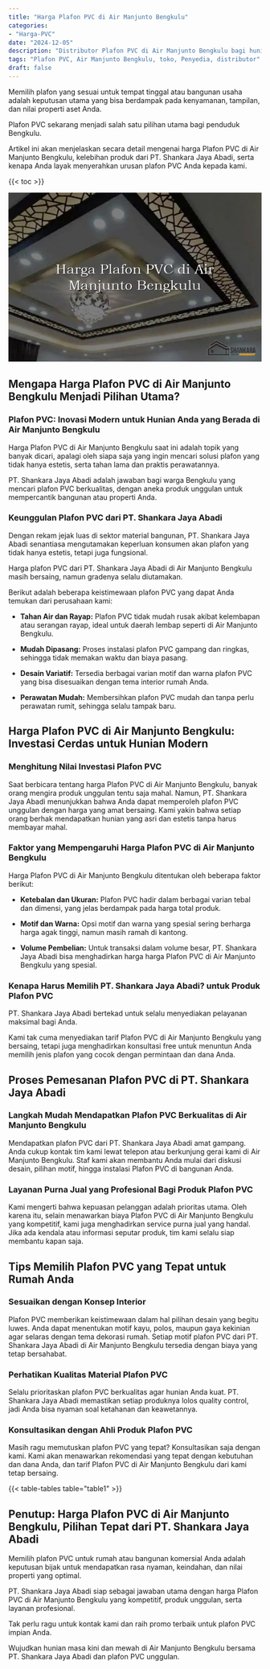 ```yaml
---
title: "Harga Plafon PVC di Air Manjunto Bengkulu"
categories: 
- "Harga-PVC"
date: "2024-12-05"
description: "Distributor Plafon PVC di Air Manjunto Bengkulu bagi hunian, office, serta gerai. Produk berkualitas, beragam motif, pilihan warna menarik, dengan servis penempatan dikerjakan oleh tenaga ahli berpengalaman serta kepastian resmi!|Jasa penyediaan Plafon PVC di Air Manjunto Bengkulu bagi keperluan tempat tinggal, kantor, maupun ritel, dengan produk terbaik dan pemasangan oleh tenaga ahli ahli serta garansi resmi.|Solusi Plafon PVC di Air Manjunto Bengkulu yang terpercaya untuk hunian, perkantoran, serta ritel, dengan panel unggulan dan instalasi dikerjakan oleh teknisi berpengalaman dan garansi resmi.|Distribusi Plafon PVC di Air Manjunto Bengkulu untuk rumah, perkantoran, serta toko, dengan produk berkualitas dan instalasi dikerjakan oleh tenaga ahli ahli, disertai beserta kepastian resmi.}"
tags: "Plafon PVC, Air Manjunto Bengkulu, toko, Penyedia, distributor"
draft: false
---
```


Memilih plafon yang sesuai untuk tempat tinggal atau bangunan usaha adalah keputusan utama yang bisa berdampak pada kenyamanan, tampilan, dan nilai properti aset Anda.

Plafon PVC sekarang menjadi salah satu pilihan utama bagi penduduk Bengkulu.

Artikel ini akan menjelaskan secara detail mengenai harga Plafon PVC di Air Manjunto Bengkulu, kelebihan produk dari PT. Shankara Jaya Abadi, serta kenapa Anda layak menyerahkan urusan plafon PVC Anda kepada kami.

{{< toc >}}

![Harga Plafon PVC di Air Manjunto Bengkulu](/images/Harga-PVC/Harga-Plafon-PVC-di-Air-Manjunto-Bengkulu.png)


## Mengapa Harga Plafon PVC di Air Manjunto Bengkulu Menjadi Pilihan Utama?

### Plafon PVC: Inovasi Modern untuk Hunian Anda yang Berada di Air Manjunto Bengkulu

Harga Plafon PVC di Air Manjunto Bengkulu saat ini adalah topik yang banyak dicari, apalagi oleh siapa saja yang ingin mencari solusi plafon yang tidak hanya estetis, serta tahan lama dan praktis perawatannya.

PT. Shankara Jaya Abadi adalah jawaban bagi warga Bengkulu yang mencari plafon PVC berkualitas, dengan aneka produk unggulan untuk mempercantik bangunan atau properti Anda.

### Keunggulan Plafon PVC dari PT. Shankara Jaya Abadi

Dengan rekam jejak luas di sektor material bangunan, PT. Shankara Jaya Abadi senantiasa mengutamakan keperluan konsumen akan plafon yang tidak hanya estetis, tetapi juga fungsional.

Harga plafon PVC dari PT. Shankara Jaya Abadi di Air Manjunto Bengkulu masih bersaing, namun gradenya selalu diutamakan.

Berikut adalah beberapa keistimewaan plafon PVC yang dapat Anda temukan dari perusahaan kami:

- **Tahan Air dan Rayap:** Plafon PVC tidak mudah rusak akibat kelembapan atau serangan rayap, ideal untuk daerah lembap seperti di Air Manjunto Bengkulu.

- **Mudah Dipasang:** Proses instalasi plafon PVC gampang dan ringkas, sehingga tidak memakan waktu dan biaya pasang.

- **Desain Variatif:** Tersedia berbagai varian motif dan warna plafon PVC yang bisa disesuaikan dengan tema interior rumah Anda.

- **Perawatan Mudah:** Membersihkan plafon PVC mudah dan tanpa perlu perawatan rumit, sehingga selalu tampak baru.

## Harga Plafon PVC di Air Manjunto Bengkulu: Investasi Cerdas untuk Hunian Modern

### Menghitung Nilai Investasi Plafon PVC

Saat berbicara tentang harga Plafon PVC di Air Manjunto Bengkulu, banyak orang mengira produk unggulan tentu saja mahal. Namun, PT. Shankara Jaya Abadi menunjukkan bahwa Anda dapat memperoleh plafon PVC unggulan dengan harga yang amat bersaing. Kami yakin bahwa setiap orang berhak mendapatkan hunian yang asri dan estetis tanpa harus membayar mahal.

### Faktor yang Mempengaruhi Harga Plafon PVC di Air Manjunto Bengkulu

Harga Plafon PVC di Air Manjunto Bengkulu ditentukan oleh beberapa faktor berikut:

- **Ketebalan dan Ukuran:** Plafon PVC hadir dalam berbagai varian tebal dan dimensi, yang jelas berdampak pada harga total produk.

- **Motif dan Warna:** Opsi motif dan warna yang spesial sering berharga harga agak tinggi, namun masih ramah di kantong.

- **Volume Pembelian:** Untuk transaksi dalam volume besar, PT. Shankara Jaya Abadi bisa menghadirkan harga harga Plafon PVC di Air Manjunto Bengkulu yang spesial.

### Kenapa Harus Memilih PT. Shankara Jaya Abadi? untuk Produk Plafon PVC

PT. Shankara Jaya Abadi bertekad untuk selalu menyediakan pelayanan maksimal bagi Anda.

Kami tak cuma menyediakan tarif Plafon PVC di Air Manjunto Bengkulu yang bersaing, tetapi juga menghadirkan konsultasi free untuk menuntun Anda memilih jenis plafon yang cocok dengan permintaan dan dana Anda.

## Proses Pemesanan Plafon PVC di PT. Shankara Jaya Abadi

### Langkah Mudah Mendapatkan Plafon PVC Berkualitas di Air Manjunto Bengkulu

Mendapatkan plafon PVC dari PT. Shankara Jaya Abadi amat gampang. Anda cukup kontak tim kami lewat telepon atau berkunjung gerai kami di Air Manjunto Bengkulu. Staf kami akan membantu Anda mulai dari diskusi desain, pilihan motif, hingga instalasi Plafon PVC di bangunan Anda.

### Layanan Purna Jual yang Profesional Bagi Produk Plafon PVC

Kami mengerti bahwa kepuasan pelanggan adalah prioritas utama. Oleh karena itu, selain menawarkan biaya Plafon PVC di Air Manjunto Bengkulu yang kompetitif, kami juga menghadirkan service purna jual yang handal. Jika ada kendala atau informasi seputar produk, tim kami selalu siap membantu kapan saja.

## Tips Memilih Plafon PVC yang Tepat untuk Rumah Anda

### Sesuaikan dengan Konsep Interior

Plafon PVC memberikan keistimewaan dalam hal pilihan desain yang begitu luwes. Anda dapat menentukan motif kayu, polos, maupun gaya kekinian agar selaras dengan tema dekorasi rumah. Setiap motif plafon PVC dari PT. Shankara Jaya Abadi di Air Manjunto Bengkulu tersedia dengan biaya yang tetap bersahabat.

### Perhatikan Kualitas Material Plafon PVC

Selalu prioritaskan plafon PVC berkualitas agar hunian Anda kuat. PT. Shankara Jaya Abadi memastikan setiap produknya lolos quality control, jadi Anda bisa nyaman soal ketahanan dan keawetannya.

### Konsultasikan dengan Ahli Produk Plafon PVC

Masih ragu memutuskan plafon PVC yang tepat? Konsultasikan saja dengan kami. Kami akan menawarkan rekomendasi yang tepat dengan kebutuhan dan dana Anda, dan tarif Plafon PVC di Air Manjunto Bengkulu dari kami tetap bersaing.

{{< table-tables table="table1" >}}

## Penutup: Harga Plafon PVC di Air Manjunto Bengkulu, Pilihan Tepat dari PT. Shankara Jaya Abadi

Memilih plafon PVC untuk rumah atau bangunan komersial Anda adalah keputusan bijak untuk mendapatkan rasa nyaman, keindahan, dan nilai properti yang optimal.

PT. Shankara Jaya Abadi siap sebagai jawaban utama dengan harga Plafon PVC di Air Manjunto Bengkulu yang kompetitif, produk unggulan, serta layanan profesional.

Tak perlu ragu untuk kontak kami dan raih promo terbaik untuk plafon PVC impian Anda.

Wujudkan hunian masa kini dan mewah di Air Manjunto Bengkulu bersama PT. Shankara Jaya Abadi dan plafon PVC unggulan.